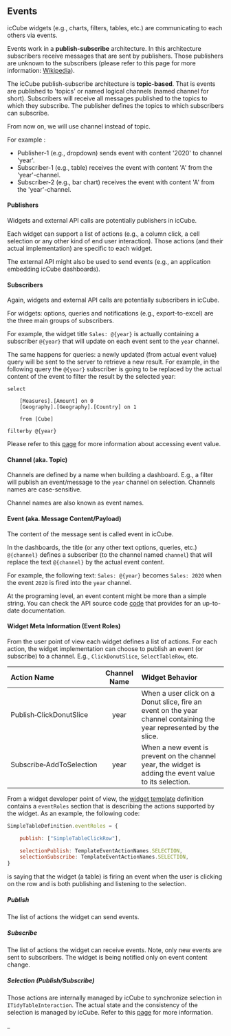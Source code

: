 ## Events

icCube widgets (e.g., charts, filters, tables, etc.) are communicating to each others via events.

Events work in a **publish-subscribe** architecture. In this architecture subscribers receive messages that are sent by
publishers. Those publishers are unknown to the subscribers (please refer to this page for more information:
[Wikipedia](https://en.wikipedia.org/wiki/Publish%E2%80%93subscribe_pattern)).

The icCube publish-subscribe architecture is **topic-based**. That is events are published to 'topics' or named logical
channels (named channel for short). Subscribers will receive all messages published to the topics to which they
subscribe. The publisher defines the topics to which subscribers can subscribe.

From now on, we will use channel instead of topic.

For example :

- Publisher-1 (e.g., dropdown) sends event with content '2020' to channel 'year'.
- Subscriber-1 (e.g., table) receives the event with content 'A' from the 'year'-channel.
- Subscriber-2 (e.g., bar chart) receives the event with content 'A' from the 'year'-channel.

#### Publishers

Widgets and external API calls are potentially publishers in icCube.

Each widget can support a list of actions (e.g., a column click, a cell selection or any other kind of end user
interaction). Those actions (and their actual implementation) are specific to each widget.

The external API might also be used to send events (e.g., an application embedding icCube dashboards).

#### Subscribers

Again, widgets and external API calls are potentially subscribers in icCube.

For widgets: options, queries and notifications (e.g., export-to-excel) are the three main groups of subscribers.

For example, the widget title `Sales: @{year}` is actually containing a subscriber `@{year}` that will update on each
event sent to the `year` channel.

The same happens for queries: a newly updated (from actual event value) query will be sent to the server to retrieve a
new result. For example, in the following query the `@{year}` subscriber is going to be replaced by the actual content
of the event to filter the result by the selected year:

```
select 

    [Measures].[Amount] on 0
    [Geography].[Geography].[Country] on 1
    
    from [Cube]
    
filterby @{year}
```

Please refer to this [page](../../interactions/Events.md) for more information about accessing event value.

#### Channel (aka. Topic)

Channels are defined by a name when building a dashboard. E.g., a filter will publish an event/message to the
`year` channel on selection. Channels names are case-sensitive.

Channel names are also known as event names.

#### Event (aka. Message Content/Payload)

The content of the message sent is called event in icCube.

In the dashboards, the title (or any other text options, queries, etc.) `@{channel}` defines a subscriber
(to the channel named `channel`) that will replace the text `@{channel}` by the actual event content.

For example, the following text: `Sales: @{year}` becomes `Sales: 2020` when the event `2020` is fired into the `year` channel.

At the programing level, an event content might be more than a simple string. You can check the API source
code [code](https://github.com/ic3-software/ic3-reporting-api/blob/main/src/IcEvent.ts) that provides for an
up-to-date documentation.

#### Widget Meta Information (Event Roles)

From the user point of view each widget defines a list of actions. For each action, the widget implementation can choose
to publish an event (or subscribe) to a channel. E.g.,  `ClickDonutSlice`, `SelectTableRow`, etc.

| Action Name                    | Channel Name  | Widget Behavior |
| :---                           | :---:         | :---            |
| Publish&#8209;ClickDonutSlice  | year          | When a user click on a Donut slice, fire an event on the year channel containing the year represented by the slice. |
| Subscribe&#8209;AddToSelection | year          | When a new event is prevent on the channel year, the widget is adding the event value to its selection. |

From a widget developer point of view, the [widget template](WidgetTemplate.md) definition contains a `eventRoles`
section that is describing the actions supported by the widget. As an example, the following code:

```javascript
SimpleTableDefinition.eventRoles = {

    publish: ["SimpleTableClickRow"],

    selectionPublish: TemplateEventActionNames.SELECTION,
    selectionSubscribe: TemplateEventActionNames.SELECTION,
}
```

is saying that the widget (a table) is firing an event when the user is clicking on the row and is both publishing and
listening to the selection.

##### Publish

The list of actions the widget can send events.

##### Subscribe

The list of actions the widget can receive events. Note, only new events are sent to subscribers. The widget is being
notified only on event content change.

##### Selection (Publish/Subscribe)

Those actions are internally managed by icCube to synchronize selection in `ITidyTableInteraction`. The actual state and
the consistency of the selection is managed by icCube. Refer to this [page](Interactions.md) for more information.

_
